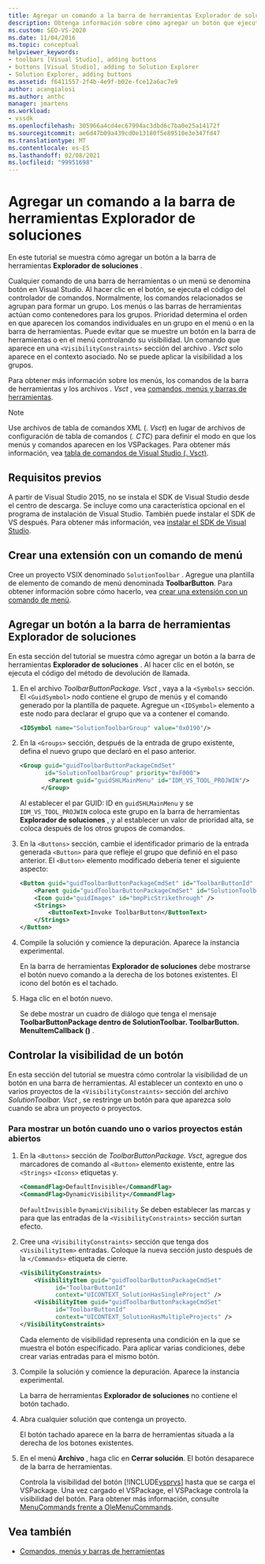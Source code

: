 ```yaml
---
title: Agregar un comando a la barra de herramientas Explorador de soluciones | Microsoft Docs
description: Obtenga información sobre cómo agregar un botón que ejecute un comando a la barra de herramientas Explorador de soluciones en Visual Studio.
ms.custom: SEO-VS-2020
ms.date: 11/04/2016
ms.topic: conceptual
helpviewer_keywords:
- toolbars [Visual Studio], adding buttons
- buttons [Visual Studio], adding to Solution Explorer
- Solution Explorer, adding buttons
ms.assetid: f6411557-2f4b-4e9f-b02e-fce12a6ac7e9
author: acangialosi
ms.author: anthc
manager: jmartens
ms.workload:
- vssdk
ms.openlocfilehash: 305966a4cd4ec67994ac3dbd6c7ba0e25a14172f
ms.sourcegitcommit: ae6d47b09a439cd0e13180f5e89510e3e347fd47
ms.translationtype: MT
ms.contentlocale: es-ES
ms.lasthandoff: 02/08/2021
ms.locfileid: "99951698"
---
```

# <a name="add-a-command-to-the-solution-explorer-toolbar"></a>Agregar un comando a la barra de herramientas Explorador de soluciones
En este tutorial se muestra cómo agregar un botón a la barra de herramientas **Explorador de soluciones** .

 Cualquier comando de una barra de herramientas o un menú se denomina botón en Visual Studio. Al hacer clic en el botón, se ejecuta el código del controlador de comandos. Normalmente, los comandos relacionados se agrupan para formar un grupo. Los menús o las barras de herramientas actúan como contenedores para los grupos. Prioridad determina el orden en que aparecen los comandos individuales en un grupo en el menú o en la barra de herramientas. Puede evitar que se muestre un botón en la barra de herramientas o en el menú controlando su visibilidad. Un comando que aparece en una `<VisibilityConstraints>` sección del archivo *. Vsct* solo aparece en el contexto asociado. No se puede aplicar la visibilidad a los grupos.

 Para obtener más información sobre los menús, los comandos de la barra de herramientas y los archivos *. Vsct* , vea [comandos, menús y barras de herramientas](../extensibility/internals/commands-menus-and-toolbars.md).

> [!NOTE]
> Use archivos de tabla de comandos XML (*. Vsct*) en lugar de archivos de configuración de tabla de comandos (*. CTC*) para definir el modo en que los menús y comandos aparecen en los VSPackages. Para obtener más información, vea [tabla de comandos de Visual Studio (. Vsct)](../extensibility/internals/visual-studio-command-table-dot-vsct-files.md).

## <a name="prerequisites"></a>Requisitos previos
 A partir de Visual Studio 2015, no se instala el SDK de Visual Studio desde el centro de descarga. Se incluye como una característica opcional en el programa de instalación de Visual Studio. También puede instalar el SDK de VS después. Para obtener más información, vea [instalar el SDK de Visual Studio](../extensibility/installing-the-visual-studio-sdk.md).

## <a name="create-an-extension-with-a-menu-command"></a>Crear una extensión con un comando de menú
 Cree un proyecto VSIX denominado `SolutionToolbar` . Agregue una plantilla de elemento de comando de menú denominada **ToolbarButton**. Para obtener información sobre cómo hacerlo, vea [crear una extensión con un comando de menú](../extensibility/creating-an-extension-with-a-menu-command.md).

## <a name="add-a-button-to-the-solution-explorer-toolbar"></a>Agregar un botón a la barra de herramientas Explorador de soluciones
 En esta sección del tutorial se muestra cómo agregar un botón a la barra de herramientas **Explorador de soluciones** . Al hacer clic en el botón, se ejecuta el código del método de devolución de llamada.

1. En el archivo *ToolbarButtonPackage. Vsct* , vaya a la  `<Symbols>` sección. El `<GuidSymbol>`  nodo contiene el grupo de menús y el comando generado por la plantilla de paquete. Agregue un `<IDSymbol>` elemento a este nodo para declarar el grupo que va a contener el comando.

    ```xml
    <IDSymbol name="SolutionToolbarGroup" value="0x0190"/>
    ```

2. En la `<Groups>` sección, después de la entrada de grupo existente, defina el nuevo grupo que declaró en el paso anterior.

    ```xml
    <Group guid="guidToolbarButtonPackageCmdSet"
           id="SolutionToolbarGroup" priority="0xF000">
            <Parent guid="guidSHLMainMenu" id="IDM_VS_TOOL_PROJWIN"/>
          </Group>
    ```

     Al establecer el par GUID: ID en `guidSHLMainMenu` y se `IDM_VS_TOOL_PROJWIN` coloca este grupo en la barra de herramientas **Explorador de soluciones** , y al establecer un valor de prioridad alta, se coloca después de los otros grupos de comandos.

3. En la `<Buttons>` sección, cambie el identificador primario de la entrada generada `<Button>` para que refleje el grupo que definió en el paso anterior. El `<Button>` elemento modificado debería tener el siguiente aspecto:

    ```xml
    <Button guid="guidToolbarButtonPackageCmdSet" id="ToolbarButtonId" priority="0x0100" type="Button">
        <Parent guid="guidToolbarButtonPackageCmdSet" id="SolutionToolbarGroup" />
        <Icon guid="guidImages" id="bmpPicStrikethrough" />
        <Strings>
            <ButtonText>Invoke ToolbarButton</ButtonText>
        </Strings>
    </Button>
    ```

4. Compile la solución y comience la depuración. Aparece la instancia experimental.

     En la barra de herramientas **Explorador de soluciones** debe mostrarse el botón nuevo comando a la derecha de los botones existentes. El icono del botón es el tachado.

5. Haga clic en el botón nuevo.

     Se debe mostrar un cuadro de diálogo que tenga el mensaje **ToolbarButtonPackage dentro de SolutionToolbar. ToolbarButton. MenuItemCallback ()** .

## <a name="control-the-visibility-of-a-button"></a>Controlar la visibilidad de un botón
 En esta sección del tutorial se muestra cómo controlar la visibilidad de un botón en una barra de herramientas. Al establecer un contexto en uno o varios proyectos de la `<VisibilityConstraints>` sección del archivo *SolutionToolbar. Vsct* , se restringe un botón para que aparezca solo cuando se abra un proyecto o proyectos.

### <a name="to-display-a-button-when-one-or-more-projects-are-open"></a>Para mostrar un botón cuando uno o varios proyectos están abiertos

1. En la `<Buttons>` sección de *ToolbarButtonPackage. Vsct*, agregue dos marcadores de comando al `<Button>` elemento existente, entre las `<Strings>` `<Icons>` etiquetas y.

   ```xml
   <CommandFlag>DefaultInvisible</CommandFlag>
   <CommandFlag>DynamicVisibility</CommandFlag>
   ```

    `DefaultInvisible` `DynamicVisibility` Se deben establecer las marcas y para que las entradas de la `<VisibilityConstraints>` sección surtan efecto.

2. Cree una `<VisibilityConstraints>` sección que tenga dos `<VisibilityItem>` entradas. Coloque la nueva sección justo después de la `</Commands>` etiqueta de cierre.

   ```xml
   <VisibilityConstraints>
       <VisibilityItem guid="guidToolbarButtonPackageCmdSet"
             id="ToolbarButtonId"
             context="UICONTEXT_SolutionHasSingleProject" />
       <VisibilityItem guid="guidToolbarButtonPackageCmdSet"
             id="ToolbarButtonId"
             context="UICONTEXT_SolutionHasMultipleProjects" />
   </VisibilityConstraints>
   ```

    Cada elemento de visibilidad representa una condición en la que se muestra el botón especificado. Para aplicar varias condiciones, debe crear varias entradas para el mismo botón.

3. Compile la solución y comience la depuración. Aparece la instancia experimental.

    La barra de herramientas **Explorador de soluciones** no contiene el botón tachado.

4. Abra cualquier solución que contenga un proyecto.

    El botón tachado aparece en la barra de herramientas situada a la derecha de los botones existentes.

5. En el menú **Archivo** , haga clic en **Cerrar solución**. El botón desaparece de la barra de herramientas.

   Controla la visibilidad del botón [!INCLUDE[vsprvs](../code-quality/includes/vsprvs_md.md)] hasta que se carga el VSPackage. Una vez cargado el VSPackage, el VSPackage controla la visibilidad del botón.  Para obtener más información, consulte [MenuCommands frente a OleMenuCommands](/previous-versions/visualstudio/visual-studio-2015/misc/menucommands-vs-olemenucommands?preserve-view=true&view=vs-2015).

## <a name="see-also"></a>Vea también
- [Comandos, menús y barras de herramientas](../extensibility/internals/commands-menus-and-toolbars.md)